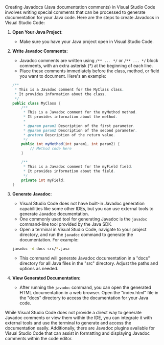 Creating Javadocs (Java documentation comments) in Visual Studio Code involves writing special comments that can be processed to generate documentation for your Java code. Here are the steps to create Javadocs in Visual Studio Code:

1. **Open Your Java Project:**
   - Make sure you have your Java project open in Visual Studio Code.

2. **Write Javadoc Comments:**
   - Javadoc comments are written using `/** ... */` or `/** ... */` block comments, with an extra asterisk (*) at the beginning of each line.
   - Place these comments immediately before the class, method, or field you want to document. Here's an example:

   ```java
   /**
    * This is a Javadoc comment for the MyClass class.
    * It provides information about the class.
    */
   public class MyClass {
       /**
        * This is a Javadoc comment for the myMethod method.
        * It provides information about the method.
        *
        * @param param1 Description of the first parameter.
        * @param param2 Description of the second parameter.
        * @return Description of the return value.
        */
       public int myMethod(int param1, int param2) {
           // Method code here
       }

       /**
        * This is a Javadoc comment for the myField field.
        * It provides information about the field.
        */
       private int myField;
   }
   ```

3. **Generate Javadoc:**
   - Visual Studio Code does not have built-in Javadoc generation capabilities like some other IDEs, but you can use external tools to generate Javadoc documentation.
   - One commonly used tool for generating Javadoc is the `javadoc` command-line tool provided by the Java SDK.
   - Open a terminal in Visual Studio Code, navigate to your project directory, and run the `javadoc` command to generate the documentation. For example:

   ```bash
   javadoc -d docs src/*.java
   ```

   - This command will generate Javadoc documentation in a "docs" directory for all Java files in the "src" directory. Adjust the paths and options as needed.

4. **View Generated Documentation:**
   - After running the `javadoc` command, you can open the generated HTML documentation in a web browser. Open the "index.html" file in the "docs" directory to access the documentation for your Java code.

While Visual Studio Code does not provide a direct way to generate Javadoc comments or view them within the IDE, you can integrate it with external tools and use the terminal to generate and access the documentation easily. Additionally, there are Javadoc plugins available for Visual Studio Code that can assist in formatting and displaying Javadoc comments within the code editor.